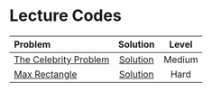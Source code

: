 # Lecture Codes

|  **Problem**  |  **Solution**  |  **Level**  |
|:--------------|:--------------:|:-----------:|
|  [The Celebrity Problem](https://www.geeksforgeeks.org/problems/the-celebrity-problem/1)  |  [Solution]()  |  Medium  |
|  [Max Rectangle](https://www.geeksforgeeks.org/problems/max-rectangle/1)  |  [Solution]()  |  Hard  |